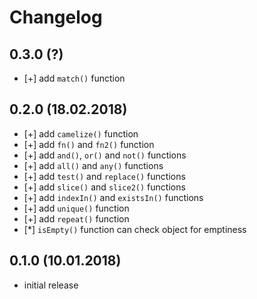 # Changelog


## 0.3.0 (?)

- [+] add `match()` function


## 0.2.0 (18.02.2018)

- [+] add `camelize()` function
- [+] add `fn()` and `fn2()` function
- [+] add `and()`, `or()` and `not()` functions
- [+] add `all()` and `any()` functions
- [+] add `test()` and `replace()` functions
- [+] add `slice()` and `slice2()` functions
- [+] add `indexIn()` and `existsIn()` functions
- [+] add `unique()` function
- [+] add `repeat()` function
- [*] `isEmpty()` function can check object for emptiness


## 0.1.0 (10.01.2018)

- initial release
